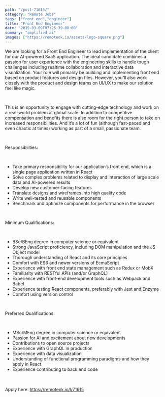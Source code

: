 ```yaml
---
path: "/post-71615/"
category: "Remote Jobs"
tags: ["front end","engineer"]
title: "Front End Engineer"
date: "2019-03-09T07:25:39-08:00"
summary: "amplified ai"
images: ["https://remoteok.io/assets/logo-square.png"]
---
```


<p>We are looking for a Front End Engineer to lead implementation of the client for our AI-powered SaaS application. The ideal candidate combines a passion for user experience with the engineering skills to handle tough challenges including realtime collaboration and interactive data visualization. Your role will primarily be building and implementing front end based on product features and design files. However, you'll also work closely with the product and design teams on UI/UX to make our solution feel like magic.</p><br /><p>This is an opportunity to engage with cutting-edge technology and work on a real-world problem at global scale. In addition to competitive compensation and benefits there is also room for the right person to take on increased responsibilities. And it&rsquo;s a lot of fun (although fast-paced and even chaotic at times) working as part of a small, passionate team.</p><br /><p><span>Responsibilities: </span></p><br /><ul><li><span>Take primary responsibility for our application&rsquo;s front end, which is a single page application written in React</span></li><li><span>Solve complex problems related to display and interaction of large scale data and AI-powered results</span></li><li><span>Develop new customer-facing features</span></li><li><span>Translate designs and wireframes into high quality code</span></li><li><span>Write well-tested and reusable components</span></li><li><span>Benchmark and optimize components for performance in the browser</span></li></ul><br /><p><span>Minimum Qualifications: </span></p><br /><ul><li><span>BSc/BEng degree in computer science or equivalent </span></li><li><span>Strong JavaScript proficiency, including DOM manipulation and the JS Object model</span></li><li><span>Thorough understanding of React and its core principles</span></li><li><span>Comfort with ES6 and newer versions of EcmaScript</span></li><li><span>Experience with front end state management such as Redux or MobX</span></li><li><span>Familiarity with RESTful APIs (and/or GraphQL)</span></li><li><span>Experience with front-end development tools such as Webpack and Babel</span></li><li><span>Experience testing React components, preferably with Jest and Enzyme</span></li><li><span>Comfort using version control</span></li></ul><br /><p><span>Preferred Qualifications: </span></p><br /><ul><li><span>MSc/MEng degree in computer science or equivalent</span></li><li><span>Passion for AI and excitement about new developments </span></li><li><span>Contributions to open source projects</span></li><li><span>Experience with GraphQL in production</span></li><li><span>Experience with data visualization</span></li><li><span>Understanding of functional programming paradigms and how they apply in React</span></li><li><span>Experience contributing to back end code</span></li></ul>

<br/>
<br/>
Apply here: <A HREF="https://remoteok.io/l/71615">https://remoteok.io/l/71615</A>
